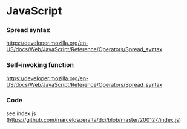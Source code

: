 # JavaScript

### Spread syntax

https://developer.mozilla.org/en-US/docs/Web/JavaScript/Reference/Operators/Spread_syntax

### Self-invoking function

https://developer.mozilla.org/en-US/docs/Web/JavaScript/Reference/Operators/Spread_syntax

### Code

see index.js (https://github.com/marcelosperalta/dci/blob/master/200127/index.js)

